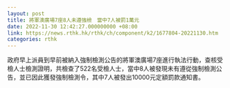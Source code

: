 ```yaml
---
layout: post
title: 將軍澳廣場7座8人未遵強檢　當中7人被罰1萬元
date: 2022-11-30 12:42:27.000000000 +08:00
link: https://news.rthk.hk/rthk/ch/component/k2/1677804-20221130.htm
categories: rthk
---
```


政府早上派員到早前被納入強制檢測公告的將軍澳廣場7座進行執法行動，查核受檢人士檢測證明，共檢查了522名受檢人士，當中8人被發現未有遵從強制檢測公告，並已因此獲發強制檢測令，其中7人被發出10000元定額罰款通知書。
